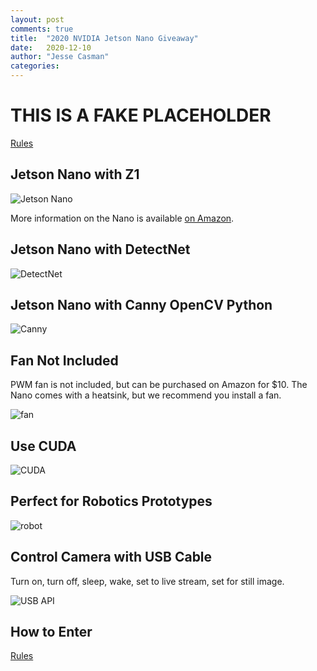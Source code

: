 ```yaml
---
layout: post
comments: true
title:  "2020 NVIDIA Jetson Nano Giveaway"
date:   2020-12-10
author: "Jesse Casman"
categories: 
---
```


# THIS IS A FAKE PLACEHOLDER

[Rules](https://theta360developers.github.io/blog/2020/12/10/jetson-giveaway-rules.html)

## Jetson Nano with Z1

![Jetson Nano](/blog/img/2020-12/nano_theta.png)

More information on the Nano is available [on Amazon](https://amzn.to/3396bbI). 


## Jetson Nano with DetectNet

![DetectNet](/blog/img/2020-12/detect-live.png)

## Jetson Nano with Canny OpenCV Python

![Canny](/blog/img/2020-12/canny_opencv_demo.png)

## Fan Not Included

PWM fan is not included, but can be purchased on Amazon for $10.  The Nano comes with a heatsink, but we recommend you install a fan.

![fan](/blog/img/2020-12/fan_mount.png)

## Use CUDA

![CUDA](https://codetricity.github.io/theta-linux/images/hardware/jetson_monitor/jtop_info.png)

## Perfect for Robotics Prototypes

![robot](/blog/img/2020-12/robot.png)

## Control Camera with USB Cable

Turn on, turn off, sleep, wake, set to live stream, set for still image.

![USB API](/blog/img/2020-12/usb_api_3.gif)


## How to Enter

[Rules](https://theta360developers.github.io/blog/2020/12/10/jetson-giveaway-rules.html)